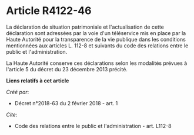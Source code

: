 # Article R4122-46

La déclaration de situation patrimoniale et l'actualisation de cette déclaration sont adressées par la voie d'un téléservice
mis en place par la Haute Autorité pour la transparence de la vie publique dans les conditions mentionnées aux articles L.
112-8 et suivants du code des relations entre le public et l'administration. 

La Haute Autorité conserve ces déclarations selon les modalités prévues à l'article 5 du décret du 23 décembre 2013 précité.

**Liens relatifs à cet article**

_Créé par_:

  - Décret n°2018-63 du 2 février 2018 - art. 1

_Cite_:

  - Code des relations entre le public et l'administration - art. L112-8
